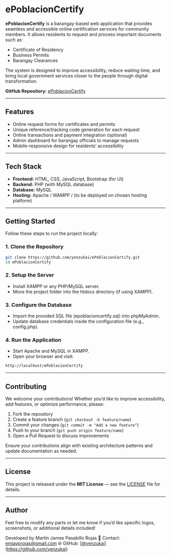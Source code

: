 # ePoblacionCertify

**ePoblacionCertify** is a barangay-based web application that provides seamless and accessible online certification services for community members. It allows residents to request and process important documents such as:

- Certificate of Residency  
- Business Permits  
- Barangay Clearances  

The system is designed to improve accessibility, reduce waiting time, and bring local government services closer to the people through digital transformation.  

**GitHub Repository:** [ePoblacionCertify](https://github.com/yenzukai/ePoblacionCertify)

---

## Features

- Online request forms for certificates and permits  
- Unique reference/tracking code generation for each request  
- Online transactions and payment integration (optional)  
- Admin dashboard for barangay officials to manage requests  
- Mobile-responsive design for residents’ accessibility  

---

## Tech Stack

- **Frontend:** HTML, CSS, JavaScript, Bootstrap (for UI)  
- **Backend:** PHP (with MySQL database)  
- **Database:** MySQL
- **Hosting:** Apache / WAMPP / (to be deployed on chosen hosting platform)  

---

## Getting Started

Follow these steps to run the project locally:

### 1. Clone the Repository
```bash
git clone https://github.com/yenzukai/ePoblacionCertify.git
cd ePoblacionCertify
```
### 2. Setup the Server
- Install XAMPP or any PHP/MySQL server.
- Move the project folder into the htdocs directory (if using XAMPP).

### 3. Configure the Database
- Import the provided SQL file (epoblacioncertify.sql) into phpMyAdmin.
- Update database credentials inside the configuration file (e.g., config.php).

### 4. Run the Application
- Start Apache and MySQL in XAMPP.
- Open your browser and visit:
```bash
http://localhost/ePoblacionCertify
```

---

## Contributing

We welcome your contributions! Whether you’d like to improve accessibility, add features, or optimize performance, please:

1. Fork the repository  
2. Create a feature branch (`git checkout -b feature/name`)  
3. Commit your changes (`git commit -m "Add a new feature"`)  
4. Push to your branch (`git push origin feature/name`)  
5. Open a Pull Request to discuss improvements  

Ensure your contributions align with existing architecture patterns and update documentation as needed.

---

## License

This project is released under the **MIT License** — see the [LICENSE](LICENSE) file for details.

---
## Author
Feel free to modify any parts or let me know if you’d like specific logos, screenshots, or additional details included!

Developed by Martin James Pasabillo Rojas
📧 Contact: emjayprojas@gmail.com
🌐 GitHub: [[@yenzukai](https://yenzukai.github.io/)](https://github.com/yenzukai)
